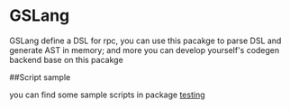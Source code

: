 GSLang
======

GSLang define a DSL for rpc, you can use this pacakge to parse DSL and generate
AST in memory; and more you can develop yourself's codegen backend base on this
pacakge


##Script sample

you can find some sample scripts in package [testing](./testing)
